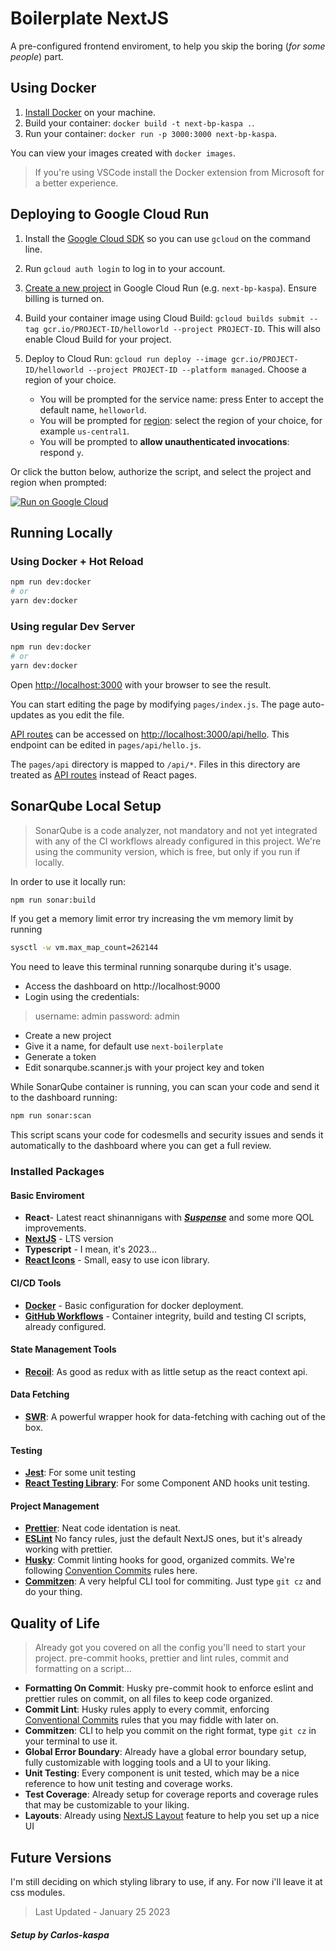 # Boilerplate NextJS

A pre-configured frontend enviroment, to help you skip the boring (_for some people_) part.

## Using Docker

1. [Install Docker](https://docs.docker.com/get-docker/) on your machine.
1. Build your container: `docker build -t next-bp-kaspa .`.
1. Run your container: `docker run -p 3000:3000 next-bp-kaspa`.

You can view your images created with `docker images`.

> If you're using VSCode install the Docker extension from Microsoft for a better experience.

## Deploying to Google Cloud Run

1. Install the [Google Cloud SDK](https://cloud.google.com/sdk/docs/install) so you can use `gcloud` on the command line.
1. Run `gcloud auth login` to log in to your account.
1. [Create a new project](https://cloud.google.com/run/docs/quickstarts/build-and-deploy) in Google Cloud Run (e.g. `next-bp-kaspa`). Ensure billing is turned on.
1. Build your container image using Cloud Build: `gcloud builds submit --tag gcr.io/PROJECT-ID/helloworld --project PROJECT-ID`. This will also enable Cloud Build for your project.
1. Deploy to Cloud Run: `gcloud run deploy --image gcr.io/PROJECT-ID/helloworld --project PROJECT-ID --platform managed`. Choose a region of your choice.

    - You will be prompted for the service name: press Enter to accept the default name, `helloworld`.
    - You will be prompted for [region](https://cloud.google.com/run/docs/quickstarts/build-and-deploy#follow-cloud-run): select the region of your choice, for example `us-central1`.
    - You will be prompted to **allow unauthenticated invocations**: respond `y`.

Or click the button below, authorize the script, and select the project and region when prompted:

[![Run on Google Cloud](https://deploy.cloud.run/button.svg)](https://deploy.cloud.run/?git_repo=https://github.com/vercel/next.js.git&dir=examples/with-docker)

## Running Locally

### Using Docker + Hot Reload

```bash
npm run dev:docker
# or
yarn dev:docker
```
### Using regular Dev Server

```bash
npm run dev:docker
# or
yarn dev:docker
```

Open [http://localhost:3000](http://localhost:3000) with your browser to see the result.

You can start editing the page by modifying `pages/index.js`. The page auto-updates as you edit the file.

[API routes](https://nextjs.org/docs/api-routes/introduction) can be accessed on [http://localhost:3000/api/hello](http://localhost:3000/api/hello). This endpoint can be edited in `pages/api/hello.js`.

The `pages/api` directory is mapped to `/api/*`. Files in this directory are treated as [API routes](https://nextjs.org/docs/api-routes/introduction) instead of React pages.

## SonarQube Local Setup
> SonarQube is a code analyzer, not mandatory and not yet integrated with any of the CI workflows already configured in this project.
> We're using the community version, which is free, but only if you run if locally.

In order to use it locally run:

```bash
npm run sonar:build
```

If you get a memory limit error try increasing the vm memory limit by running

```bash
sysctl -w vm.max_map_count=262144
```

You need to leave this terminal running sonarqube during it's usage.
- Access the dashboard on http://localhost:9000
- Login using the credentials: 
> username: admin 
> password: admin

- Create a new project
- Give it a name, for default use `next-boilerplate`
- Generate a token
- Edit sonarqube.scanner.js with your project key and token

While SonarQube container is running, you can scan your code and send it to the dashboard running:

```bash
npm run sonar:scan
```

This script scans your code for codesmells and security issues and sends it automatically to the dashboard where you can get a full review.
### Installed Packages

#### Basic Enviroment

-   **React**- Latest react shinannigans with [**_Suspense_**](https://17.reactjs.org/docs/concurrent-mode-suspense.html) and some more QOL improvements.
-   **[NextJS](https://nextjs.org/)** - LTS version
-   **Typescript** - I mean, it's 2023...
-   **[React Icons](https://react-icons.github.io/react-icons/)** - Small, easy to use icon library.

#### CI/CD Tools

-   **[Docker](https://react-icons.github.io/react-icons/)** - Basic configuration for docker deployment.
-   **[GitHub Workflows](https://react-icons.github.io/react-icons/)** - Container integrity, build and testing CI scripts, already configured.

#### State Management Tools

-   [**Recoil**](https://recoiljs.org/): As good as redux with as little setup as the react context api.

#### Data Fetching

-   [**SWR**](https://swr.vercel.app/): A powerful wrapper hook for data-fetching with caching out of the box.

#### Testing

-   [**Jest**](https://jestjs.io/): For some unit testing
-   [**React Testing Library**](https://testing-library.com/docs/react-testing-library/intro/): For some Component AND hooks unit testing.

#### Project Management

-   **[Prettier](https://prettier.io/)**: Neat code identation is neat.
-   [**ESLint**](https://nextjs.org/docs/basic-features/eslint) No fancy rules, just the default NextJS ones, but it's already working with prettier.
-   [**Husky**](https://typicode.github.io/husky/#/): Commit linting hooks for good, organized commits. We're following [Convention Commits](https://www.conventionalcommits.org/en/v1.0.0-beta.2/) rules here.
-   **[Commitzen](https://commitizen-tools.github.io/commitizen/)**: A very helpful CLI tool for commiting. Just type `git cz` and do your thing.

## Quality of Life

> Already got you covered on all the config you'll need to start your project.
> pre-commit hooks, prettier and lint rules, commit and formatting on a script...

-   **Formatting On Commit**: Husky pre-commit hook to enforce eslint and prettier rules on commit, on all files to keep code organized.
-   **Commit Lint**: Husky rules apply to every commit, enforcing [Conventional Commits](https://www.conventionalcommits.org/en/v1.0.0-beta.2/) rules that you may fiddle with later on.
-   **Commitzen**: CLI to help you commit on the right format, type `git cz` in your terminal to use it.
-   **Global Error Boundary**: Already have a global error boundary setup, fully customizable with logging tools and a UI to your liking.
-   **Unit Testing**: Every component is unit tested, which may be a nice reference to how unit testing and coverage works.
-   **Test Coverage**: Already setup for coverage reports and coverage rules that may be customizable to your liking.
-   **Layouts**: Already using [NextJS Layout](https://nextjs.org/docs/basic-features/layouts) feature to help you set up a nice UI

## Future Versions

I'm still deciding on which styling library to use, if any. For now i'll leave it at css modules.

> Last Updated - January 25 2023

##### Setup by Carlos-kaspa
